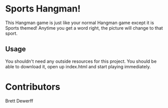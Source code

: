 # Sports Hangman!

This Hangman game is just like your normal Hangman game except it is Sports themed! Anytime you get a word right, the picture will change to that sport.

## Usage

You shouldn't need any outside resources for this project. You should be able to download it, open up index.html and start playing immediately.

# Contributors

Brett Dewerff

